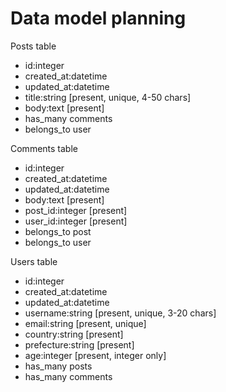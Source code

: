 # Data model planning

Posts table
- id:integer
- created_at:datetime
- updated_at:datetime
- title:string [present, unique, 4-50 chars]
- body:text [present]
- has_many comments
- belongs_to user

Comments table
- id:integer
- created_at:datetime
- updated_at:datetime
- body:text [present]
- post_id:integer [present]
- user_id:integer [present]
- belongs_to post
- belongs_to user

Users table
- id:integer
- created_at:datetime
- updated_at:datetime
- username:string [present, unique, 3-20 chars]
- email:string [present, unique]
- country:string [present]
- prefecture:string [present]
- age:integer [present, integer only]
- has_many posts
- has_many comments
